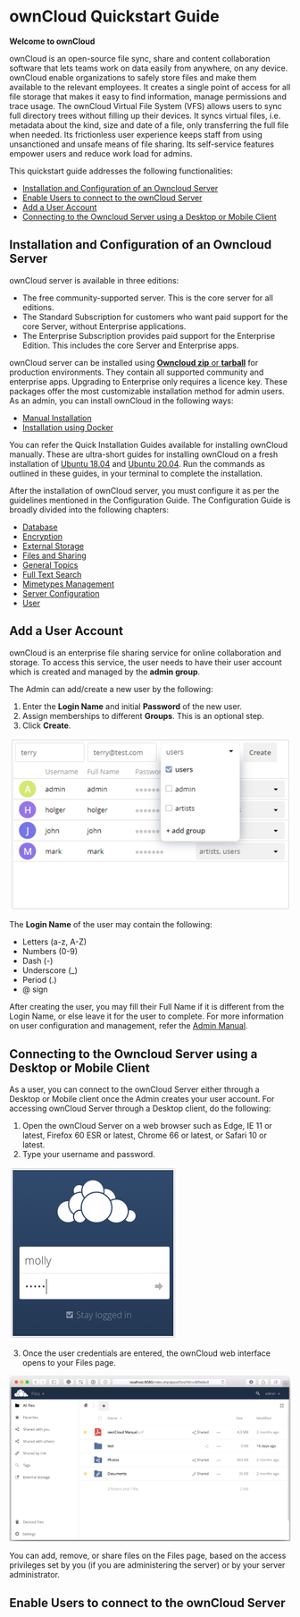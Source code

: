 # ownCloud Quickstart Guide

**Welcome to ownCloud** 

ownCloud is an open-source file sync, share and content collaboration software that lets teams work on data easily from anywhere, on any device. ownCloud enable organizations to safely store files and make them available to the relevant employees. It creates a single point of access for all file storage that makes it easy to find information, manage permissions and trace usage.
The ownCloud Virtual File System (VFS) allows users to sync full directory trees without filling up their devices. It syncs virtual files, i.e. metadata about the kind, size and date of a file, only transferring the full file when needed. Its frictionless user experience keeps staff from using unsanctioned and unsafe means of file sharing. Its self-service features empower users and reduce work load for admins.

This quickstart guide addresses the following functionalities:
- [Installation and Configuration of an Owncloud Server](#installation-and-configuration-of-an-owncloud-server)
- [Enable Users to connect to the ownCloud Server](#enable-users-to-connect-to-the-owncloud-server)
- [Add a User Account](#add-a-user-account)
- [Connecting to the Owncloud Server using a Desktop or Mobile Client](#connecting-to-the-owncloud-server-using-a-desktop-or-mobile-client)

## Installation and Configuration of an Owncloud Server 
ownCloud server is available in three editions:

- The free community-supported server. This is the core server for all editions.
- The Standard Subscription for customers who want paid support for the core Server, without Enterprise applications.
- The Enterprise Subscription provides paid support for the Enterprise Edition. This includes the core Server and Enterprise apps.

ownCloud server can be installed using [**Owncloud zip** or **tarball**](https://owncloud.com/download-server/) for production environments. They contain all supported community and enterprise apps. Upgrading to Enterprise only requires a licence key. These packages offer the most customizable installation method for admin users.
As an admin, you can install ownCloud in the following ways:
- [Manual Installation](https://doc.owncloud.com/server/10.6/admin_manual/installation/manual_installation/manual_installation.html)
- [Installation using Docker](https://doc.owncloud.com/server/10.6/admin_manual/installation/docker/)

You can refer the Quick Installation Guides available for installing ownCloud manually. These are ultra-short guides for installing ownCloud on a fresh installation of [Ubuntu 18.04](https://doc.owncloud.com/server/10.6/admin_manual/installation/quick_guides/ubuntu_18_04.html) and [Ubuntu 20.04](https://doc.owncloud.com/server/10.6/admin_manual/installation/quick_guides/ubuntu_20_04.html). Run the commands as outlined in these guides, in your terminal to complete the installation. 

After the installation of ownCloud server, you must configure it as per the guidelines mentioned in the Configuration Guide. The Configuration Guide is broadly divided into the following chapters:
- [Database](https://doc.owncloud.com/server/10.6/admin_manual/configuration/database/)
- [Encryption](https://doc.owncloud.com/server/10.6/admin_manual/configuration/files/encryption/root.html)
- [External Storage](https://doc.owncloud.com/server/10.6/admin_manual/configuration/files/external_storage/)
- [Files and Sharing](https://doc.owncloud.com/server/10.6/admin_manual/configuration/files/)
- [General Topics](https://doc.owncloud.com/server/10.6/admin_manual/configuration/general_topics/)
- [Full Text Search](https://doc.owncloud.com/server/10.6/admin_manual/configuration/search/)
- [Mimetypes Management](https://doc.owncloud.com/server/10.6/admin_manual/configuration/mimetypes/)
- [Server Configuration](https://doc.owncloud.com/server/10.6/admin_manual/configuration/server/)
- [User](https://doc.owncloud.com/server/10.6/admin_manual/configuration/user/)

## Add a User Account

ownCloud is an enterprise file sharing service for online collaboration and storage. To access this service, the user needs to have their user account which is created and managed by the **admin group**.  
  
The Admin can add/create a new user by the following:
  1. Enter the **Login Name** and initial **Password** of the new user.
  2. Assign memberships to different **Groups**. This is an optional step.
  3. Click **Create**.      
           
  ![Add User](https://raw.githubusercontent.com/subhartheed/RedHat-Test.io/main/docs/newuser.png)

The **Login Name** of the user may contain the following:
- Letters (a-z, A-Z)
- Numbers (0-9)
- Dash (-)
- Underscore (_)
- Period (.)
- @ sign

After creating the user, you may fill their Full Name if it is different from the Login Name, or else leave it for the user to complete.
For more information on user configuration and management, refer the [Admin Manual](https://doc.owncloud.com/server/10.6/admin_manual/configuration/user/). 

## Connecting to the Owncloud Server using a Desktop or Mobile Client
As a user, you can connect to the ownCloud Server either through a Desktop or Mobile client once the Admin creates your user account.
For accessing ownCloud Server through a Desktop client, do the following:
1. Open the ownCloud Server on a web browser such as Edge, IE 11 or latest, Firefox 60 ESR or latest, Chrome 66 or latest, or Safari 10 or latest.
2. Type your username and password.

  ![user login](https://raw.githubusercontent.com/subhartheed/RedHat-Test.io/main/docs/userlogin.png)
  
3. Once the user credentials are entered, the ownCloud web interface opens to your Files page.

  ![Files Page](https://raw.githubusercontent.com/subhartheed/RedHat-Test.io/main/docs/filespage.png)
  
  You can add, remove, or share files on the Files page, based on the access privileges set by you (if you are administering the server) or by your server administrator.

## Enable Users to connect to the ownCloud Server
